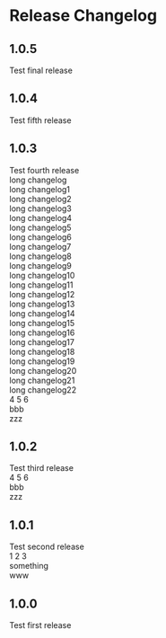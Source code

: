 # Release Changelog

## 1.0.5
Test final release

## 1.0.4
Test fifth release

## 1.0.3
Test fourth release  
long changelog  
long changelog1  
long changelog2  
long changelog3  
long changelog4  
long changelog5  
long changelog6  
long changelog7  
long changelog8  
long changelog9  
long changelog10  
long changelog11  
long changelog12  
long changelog13  
long changelog14  
long changelog15  
long changelog16  
long changelog17  
long changelog18  
long changelog19  
long changelog20  
long changelog21  
long changelog22  
4 5 6  
bbb  
zzz

## 1.0.2
Test third release  
4 5 6  
bbb  
zzz

## 1.0.1
Test second release  
1 2 3  
something  
www

## 1.0.0
Test first release